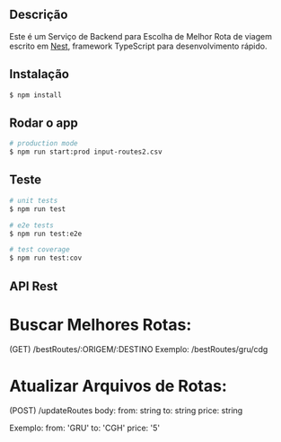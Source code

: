 ## Descrição

Este é um Serviço de Backend para Escolha de Melhor Rota de viagem escrito em [Nest](https://github.com/nestjs/nest), framework TypeScript para desenvolvimento rápido.

## Instalação

```bash
$ npm install
```

## Rodar o app

```bash
# production mode
$ npm run start:prod input-routes2.csv
```

## Teste

```bash
# unit tests
$ npm run test

# e2e tests
$ npm run test:e2e

# test coverage
$ npm run test:cov
```

## API Rest

# Buscar Melhores Rotas:

(GET) /bestRoutes/:ORIGEM/:DESTINO
Exemplo:
/bestRoutes/gru/cdg

# Atualizar Arquivos de Rotas:

(POST) /updateRoutes
body:
from: string
to: string
price: string

Exemplo:
from: 'GRU'
to: 'CGH'
price: '5'

